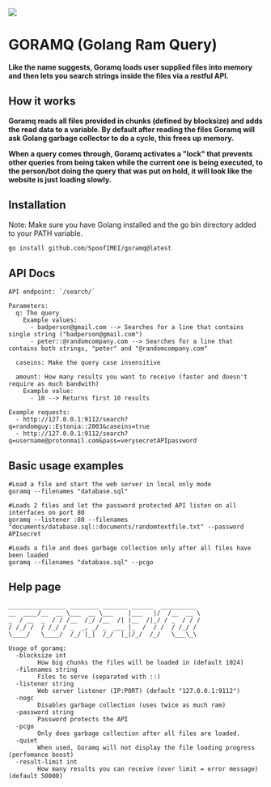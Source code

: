 <img src="https://github.com/Varppi/goramq/blob/main/images/goramq.png?raw=true"></img>

# GORAMQ (Golang Ram Query)
<b>Like the name suggests, Goramq loads user supplied files into memory and then lets you search strings inside the files via a restful API.</b>

## How it works
<b>Goramq reads all files provided in chunks (defined by blocksize) and adds the read data to a variable. By default after reading the files Goramq will ask Golang garbage collector to do a cycle,  this frees up memory.

When a query comes through, Goramq activates a "lock" that prevents other queries from being taken while the current one is being executed, to the person/bot doing the query that was put on hold, it will look like the website is just loading slowly.</b>

## Installation
Note: Make sure you have Golang installed and the go bin directory added to your PATH variable.
```bash
go install github.com/SpoofIMEI/goramq@latest
```

## API Docs
```
API endpoint: `/search/`

Parameters:
  q: The query
    Example values:
      - badperson@gmail.com --> Searches for a line that contains single string ("badperson@gmail.com")
      - peter::@randomcompany.com --> Searches for a line that contains both strings, "peter" and "@randomcompany.com"
 
  caseins: Make the query case insensitive
 
  amount: How many results you want to receive (faster and doesn't require as much bandwith)
    Example value:
      - 10 --> Returns first 10 results

Example requests:
  - http://127.0.0.1:9112/search?q=randomguy::Estonia::2003&caseins=true
  - http://127.0.0.1:9112/search?q=username@protonmail.com&pass=verysecretAPIpassword
```

## Basic usage examples
```
#Load a file and start the web server in local only mode
goramq --filenames "database.sql"

#Loads 2 files and let the password protected API listen on all interfaces on port 80
goramq --listener :80 --filenames "documents/database.sql::documents/randomtextfile.txt" --password APIsecret

#Loads a file and does garbage collection only after all files have been loaded
goramq --filenames "database.sql" --pcgo 
```


## Help page
```
________________ ________ _______ ______  __________
__  ____/__  __ \___  __ \___    |___   |/  /__  __ \
_  / __  _  / / /__  /_/ /__  /| |__  /|_/ / _  / / /
/ /_/ /  / /_/ / _  _, _/ _  ___ |_  /  / /  / /_/ /
\____/   \____/  /_/ |_|  /_/  |_|/_/  /_/   \___\_\

Usage of goramq:
  -blocksize int
        How big chunks the files will be loaded in (default 1024)
  -filenames string
        Files to serve (separated with ::)
  -listener string
        Web server listener (IP:PORT) (default "127.0.0.1:9112")
  -nogc
        Disables garbage collection (uses twice as much ram)
  -password string
        Password protects the API
  -pcgo
        Only does garbage collection after all files are loaded.
  -quiet
        When used, Goramq will not display the file loading progress (perfomance boost)
  -result-limit int
        How many results you can receive (over limit = error message) (default 50000)
```
